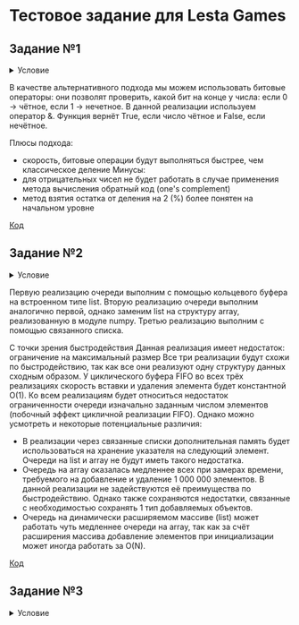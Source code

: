 # Тестовое задание для Lesta Games

## Задание №1

<details>
  <summary>Условие</summary>
  На языке Python написать алгоритм (функцию) определения четности целого числа, который будет аналогичен нижеприведенному по функциональности, но отличен по своей сути. Объяснить плюсы и минусы обеих реализаций. 
  
  Пример: 
  
  def isEven(value):
  
        return value % 2 == 0
</details>

В качестве альтернативного подхода мы можем использовать битовые операторы: они позволят проверить, какой бит на конце у числа:
если 0 -> чётное, если 1 -> нечетное.
В данной реализации используем оператор &.
Функция вернёт True, если число чётное и False, если нечётное.

Плюсы подхода:
- скорость, битовые операции будут выполняться быстрее, чем классическое деление
Минусы:
- для отрицательных чисел не будет работать в случае применения метода вычисления обратный код (one's complement)
- метод взятия остатка от деления на 2 (%) более понятен на начальном уровне

[Код](https://github.com/IgorKalchenko/lesta_games_test_tasks/blob/main/task_1_lesta.py)

## Задание №2

<details>
  <summary>Условие</summary>
  На языке Python написать минимум 2 класса, реализовывающих циклический буфер FIFO. Объяснить плюсы и минусы каждой реализации.
  
  Оценивается:
  
  - Полнота и качество реализации
  - Оформление кода
  - Наличие сравнения и пояснения по быстродействию
</details>

Первую реализацию очереди выполним с помощью кольцевого буфера на встроенном типе list.
Вторую реализацию очереди выполним аналогично первой, однако заменим list на структуру array, реализованную в модуле numpy.
Третью реализацию выполним с помощью связанного списка.

С точки зрения быстродействия 
Данная реализация имеет недостаток: ограничение на максимальный размер
Все три реализации будут схожи по быстродействию, так как все они реализуют одну структуру данных сходным образом. У циклического буфера FIFO во всех трёх реализациях скорость вставки и удаления элемента будет константной O(1). Ко всем реализациям будет относиться недостаток ограниченности очереди изначально заданным числом элементов (побочный эффект цикличной реализации FIFO). Однако можно усмотреть и некоторые потенциальные различия: 
-	В реализации через связанные списки дополнительная память будет использоваться на хранение указателя на следующий элемент. Очереди на list и array не будут иметь такого недостатка.
-	Очередь на array оказалась медленнее всех при замерах времени, требуемого на добавление и удаление 1 000 000 элементов. В данной реализации не задействуются её преимущества по быстродействию. Однако также сохраняются недостатки, связанные с необходимостью сохранять 1 тип добавляемых объектов.
-	Очередь на динамически расширяемом массиве (list) может работать чуть медленнее очереди на array, так как за счёт расширения массива добавление элементов при инициализации может иногда работать за O(N).

[Код](https://github.com/IgorKalchenko/lesta_games_test_tasks/blob/main/task_2_lesta.py)


## Задание №3

<details>
  <summary>Условие</summary>
  На языке Python предложить алгоритм, который быстрее всего (по процессорным тикам) отсортирует данный ей массив чисел. Массив может быть любого размера со случайным порядком чисел (в том числе и отсортированным). Объяснить, почему вы считаете, что функция соответствует заданным критериям.
</details>
